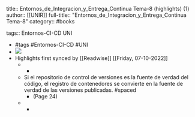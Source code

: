 title:: Entornos_de_Integracion_y_Entrega_Continua Tema-8 (highlights) (1)
author:: [[UNIR]]
full-title:: "Entornos_de_Integracion_y_Entrega_Continua Tema-8"
category:: #books

tags:: Entornos-CI-CD UNI

- #tags #Entornos-CI-CD #UNI
- ![](https://readwise-assets.s3.amazonaws.com/media/uploaded_book_covers/profile_22942/435728cc-c310-465b-a48f-ec84ca431ab8.jpg)
- Highlights first synced by [[Readwise]] [[Friday, 07-10-2022]]
	- -
	- Si el repositorio de control de versiones es la fuente de verdad del código, el registro de contenedores se convierte en la fuente de verdad de las versiones publicadas. #spaced
		- (Page 24)
	- -